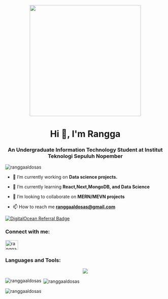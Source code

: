 <p align="center" > <img src="https://i.ibb.co/yYgc73T/Fu-I6-Yyu-WIAAhpbv.jpg"width="350" height="350"/> </p>

<h1 align="center">Hi 👋, I'm Rangga</h1>
<h3 align="center">An Undergraduate Information Technology Student at Institut Teknologi Sepuluh Nopember</h3>

<p align="left"> <img src="https://komarev.com/ghpvc/?username=ranggaaldosas&label=Profile%20views&color=0e75b6&style=flat" alt="ranggaaldosas" /> </p>

- 🔭 I’m currently working on **Data science projects.**

- 🌱 I’m currently learning **React,Next,MongoDB, and Data Science**

- 👯 I’m looking to collaborate on **MERN/MEVN projects**

- 📫 How to reach me **ranggaaldosas@gmail.com**

<p align="left">
<a href="https://www.digitalocean.com/?refcode=946bad131b65&utm_campaign=Referral_Invite&utm_medium=Referral_Program&utm_source=badge"><img src="https://web-platforms.sfo2.cdn.digitaloceanspaces.com/WWW/Badge%201.svg" alt="DigitalOcean Referral Badge" /></a>
</p>
<h3 align="left">Connect with me:</h3>
<p align="left">
<a href="https://linkedin.com/in/ranggaaldosas" target="blank"><img align="center" src="https://raw.githubusercontent.com/rahuldkjain/github-profile-readme-generator/master/src/images/icons/Social/linked-in-alt.svg" alt="ranggaaldosas" height="30" width="40" /></a>
</p>

<h3 align="left">Languages and Tools:</h3>
<p align="center">
  <a href="https://skillicons.dev">
    <img src="https://skillicons.dev/icons?i=anaconda,bash,bootstrap,c,cpp,git,css,docker,kubernetes,express,figma,git,github,gitlab,html,js,linux,materialui,mongodb,nextjs,nginx,nodejs,notion,opencv,postman,pycharm,py,pytorch,react,sklearn,tailwind,ubuntu,vercel,vscode,vue,vim&perline=10" />
  </a>
</p>

<p><img align="left" src="https://github-readme-stats.vercel.app/api/top-langs?username=ranggaaldosas&show_icons=true&locale=en&layout=compact" alt="ranggaaldosas" /></p>

<p>&nbsp;<img align="center" src="https://github-readme-stats.vercel.app/api?username=ranggaaldosas&show_icons=true&locale=en" alt="ranggaaldosas" /></p>

<p><img align="center" src="https://github-readme-streak-stats.herokuapp.com/?user=ranggaaldosas&" alt="ranggaaldosas" /></p>

